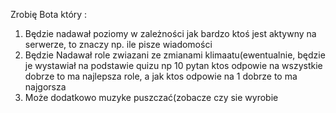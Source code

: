 Zrobię Bota który :

1. Będzie nadawał poziomy w zależności jak bardzo ktoś jest aktywny na serwerze, to znaczy np. ile pisze wiadomości
2. Będzie Nadawał role zwiazani ze zmianami klimaatu(ewentualnie, będzie je wystawiał na podstawie quizu np 10 pytan ktos odpowie na wszystkie dobrze to ma najlepsza role, a jak ktos odpowie na 1 dobrze to ma najgorsza
3. Może dodatkowo muzyke puszczać(zobacze czy sie wyrobie
